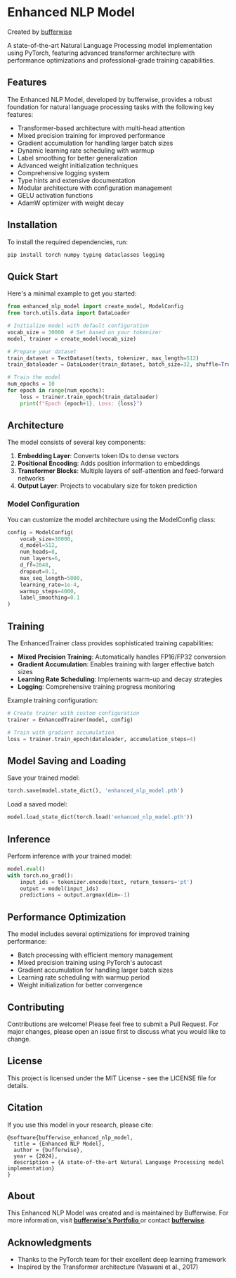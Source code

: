 # Enhanced NLP Model

Created by [bufferwise](https://bento.me/buffer)

A state-of-the-art Natural Language Processing model implementation using PyTorch, featuring advanced transformer architecture with performance optimizations and professional-grade training capabilities.

## Features

The Enhanced NLP Model, developed by bufferwise, provides a robust foundation for natural language processing tasks with the following key features:

- Transformer-based architecture with multi-head attention
- Mixed precision training for improved performance
- Gradient accumulation for handling larger batch sizes
- Dynamic learning rate scheduling with warmup
- Label smoothing for better generalization
- Advanced weight initialization techniques
- Comprehensive logging system
- Type hints and extensive documentation
- Modular architecture with configuration management
- GELU activation functions
- AdamW optimizer with weight decay

## Installation

To install the required dependencies, run:

```bash
pip install torch numpy typing dataclasses logging
```

## Quick Start

Here's a minimal example to get you started:

```python
from enhanced_nlp_model import create_model, ModelConfig
from torch.utils.data import DataLoader

# Initialize model with default configuration
vocab_size = 30000  # Set based on your tokenizer
model, trainer = create_model(vocab_size)

# Prepare your dataset
train_dataset = TextDataset(texts, tokenizer, max_length=512)
train_dataloader = DataLoader(train_dataset, batch_size=32, shuffle=True)

# Train the model
num_epochs = 10
for epoch in range(num_epochs):
    loss = trainer.train_epoch(train_dataloader)
    print(f"Epoch {epoch+1}, Loss: {loss}")
```

## Architecture

The model consists of several key components:

1. **Embedding Layer**: Converts token IDs to dense vectors
2. **Positional Encoding**: Adds position information to embeddings
3. **Transformer Blocks**: Multiple layers of self-attention and feed-forward networks
4. **Output Layer**: Projects to vocabulary size for token prediction

### Model Configuration

You can customize the model architecture using the ModelConfig class:

```python
config = ModelConfig(
    vocab_size=30000,
    d_model=512,
    num_heads=8,
    num_layers=6,
    d_ff=2048,
    dropout=0.1,
    max_seq_length=5000,
    learning_rate=1e-4,
    warmup_steps=4000,
    label_smoothing=0.1
)
```

## Training

The EnhancedTrainer class provides sophisticated training capabilities:

- **Mixed Precision Training**: Automatically handles FP16/FP32 conversion
- **Gradient Accumulation**: Enables training with larger effective batch sizes
- **Learning Rate Scheduling**: Implements warm-up and decay strategies
- **Logging**: Comprehensive training progress monitoring

Example training configuration:

```python
# Create trainer with custom configuration
trainer = EnhancedTrainer(model, config)

# Train with gradient accumulation
loss = trainer.train_epoch(dataloader, accumulation_steps=4)
```

## Model Saving and Loading

Save your trained model:

```python
torch.save(model.state_dict(), 'enhanced_nlp_model.pth')
```

Load a saved model:

```python
model.load_state_dict(torch.load('enhanced_nlp_model.pth'))
```

## Inference

Perform inference with your trained model:

```python
model.eval()
with torch.no_grad():
    input_ids = tokenizer.encode(text, return_tensors='pt')
    output = model(input_ids)
    predictions = output.argmax(dim=-1)
```

## Performance Optimization

The model includes several optimizations for improved training performance:

- Batch processing with efficient memory management
- Mixed precision training using PyTorch's autocast
- Gradient accumulation for handling larger batch sizes
- Learning rate scheduling with warmup period
- Weight initialization for better convergence

## Contributing

Contributions are welcome! Please feel free to submit a Pull Request. For major changes, please open an issue first to discuss what you would like to change.

## License

This project is licensed under the MIT License - see the LICENSE file for details.

## Citation

If you use this model in your research, please cite:

```
@software{bufferwise_enhanced_nlp_model,
  title = {Enhanced NLP Model},
  author = {bufferwise},
  year = {2024},
  description = {A state-of-the-art Natural Language Processing model implementation}
}
```

## About

This Enhanced NLP Model was created and is maintained by Bufferwise. For more information, visit [**bufferwise's Portfolio** ](https://bento.me/buffer) or contact [**bufferwise**](buffergg@duck.com).

## Acknowledgments

- Thanks to the PyTorch team for their excellent deep learning framework
- Inspired by the Transformer architecture (Vaswani et al., 2017)

